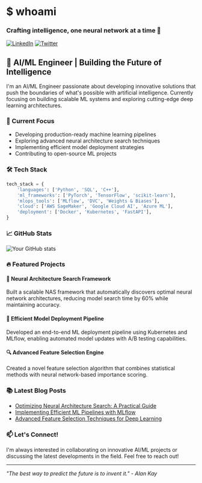 # $ whoami
### Crafting intelligence, one neural network at a time 🧠

[![LinkedIn](https://img.shields.io/badge/LinkedIn-0077B5?style=for-the-badge&logo=linkedin&logoColor=white)](https://www.linkedin.com/in/zain-ahmed-590795228/)
[![Twitter](https://img.shields.io/badge/Twitter-1DA1F2?style=for-the-badge&logo=twitter&logoColor=white)](your-twitter-url)

## 🚀 AI/ML Engineer | Building the Future of Intelligence

I'm an AI/ML Engineer passionate about developing innovative solutions that push the boundaries of what's possible with artificial intelligence. Currently focusing on building scalable ML systems and exploring cutting-edge deep learning architectures.

### 🔭 Current Focus

- Developing production-ready machine learning pipelines
- Exploring advanced neural architecture search techniques
- Implementing efficient model deployment strategies
- Contributing to open-source ML projects

### 🛠️ Tech Stack

```python
tech_stack = {
    'languages': ['Python', 'SQL', 'C++'],
    'ml_frameworks': ['PyTorch', 'TensorFlow', 'scikit-learn'],
    'mlops_tools': ['MLflow', 'DVC', 'Weights & Biases'],
    'cloud': ['AWS SageMaker', 'Google Cloud AI', 'Azure ML'],
    'deployment': ['Docker', 'Kubernetes', 'FastAPI'],
}
```

### 📈 GitHub Stats

![Your GitHub stats](https://github-readme-stats.vercel.app/api?username=x-eyn&show_icons=true&theme=radical)

### 🔥 Featured Projects

#### 🧠 Neural Architecture Search Framework
Built a scalable NAS framework that automatically discovers optimal neural network architectures, reducing model search time by 60% while maintaining accuracy.

#### 🎯 Efficient Model Deployment Pipeline
Developed an end-to-end ML deployment pipeline using Kubernetes and MLflow, enabling automated model updates with A/B testing capabilities.

#### 🔍 Advanced Feature Selection Engine
Created a novel feature selection algorithm that combines statistical methods with neural network-based importance scoring.

### 📚 Latest Blog Posts

- [Optimizing Neural Architecture Search: A Practical Guide](your-blog-url)
- [Implementing Efficient ML Pipelines with MLflow](your-blog-url)
- [Advanced Feature Selection Techniques for Deep Learning](your-blog-url)

### 📫 Let's Connect!

I'm always interested in collaborating on innovative AI/ML projects or discussing the latest developments in the field. Feel free to reach out!

---
*"The best way to predict the future is to invent it." - Alan Kay*